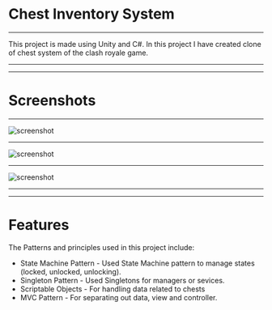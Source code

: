 # Chest Inventory System
___
This project is made using Unity and C#.
In this project I have created clone of chest system of the clash royale game.
___
___
# Screenshots
___
![screenshot](/ScreenShots/1.jpg)
___
![screenshot](/ScreenShots/2.jpg)
___
![screenshot](/ScreenShots/3.jpg)
___
___
# Features
The Patterns and principles used in this project include:
* State Machine Pattern - Used State Machine pattern to manage states (locked, unlocked, unlocking).
* Singleton Pattern - Used Singletons for managers or sevices.
* Scriptable Objects - For handling data related to chests
* MVC Pattern - For separating out data, view and controller.


